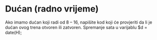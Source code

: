# Dućan (radno vrijeme)
  Ako imamo dućan koji radi od 8 – 16, napišite kod koji će provjeriti da li je dućan ovog trena otvoren ili zatvoren. 
  Spremanje sata u varijablu $d = date(H);
  
